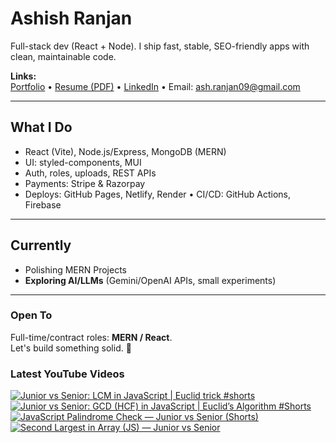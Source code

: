 # Ashish Ranjan

Full-stack dev (React + Node). I ship fast, stable, SEO-friendly apps with clean, maintainable code.

**Links:**  
[Portfolio](https://www.ashishranjan.net) • 
[Resume (PDF)](https://github.com/a2rp/resume/releases/latest/download/Ashish_Ranjan_Resume.pdf) • 
[LinkedIn](https://www.linkedin.com/in/aashishranjan/) • 
Email: ash.ranjan09@gmail.com

---

## What I Do
- React (Vite), Node.js/Express, MongoDB (MERN)
- UI: styled-components, MUI
- Auth, roles, uploads, REST APIs
- Payments: Stripe & Razorpay
- Deploys: GitHub Pages, Netlify, Render • CI/CD: GitHub Actions, Firebase

---

## Currently
- Polishing MERN Projects
- **Exploring AI/LLMs** (Gemini/OpenAI APIs, small experiments)

---

### Open To
Full-time/contract roles: **MERN / React**.  
Let's build something solid. 🚀

### Latest YouTube Videos
<p align="left">

<!-- BEGIN YOUTUBE-CARDS -->
[![Junior vs Senior: LCM in JavaScript | Euclid trick #shorts](https://ytcards.demolab.com/?id=NbRsIZp1X_M&title=Junior+vs+Senior%3A+LCM+in+JavaScript+%7C+Euclid+trick+%23shorts&lang=en&timestamp=1761240375&background_color=%230d1117&title_color=%23ffffff&stats_color=%23b3b3b3&max_title_lines=2&width=360&border_radius=10 "Junior vs Senior: LCM in JavaScript | Euclid trick #shorts")](https://www.youtube.com/shorts/NbRsIZp1X_M)
[![Junior vs Senior: GCD (HCF) in JavaScript | Euclid’s Algorithm #Shorts](https://ytcards.demolab.com/?id=4zdlFeH2gzg&title=Junior+vs+Senior%3A+GCD+%28HCF%29+in+JavaScript+%7C+Euclid%E2%80%99s+Algorithm+%23Shorts&lang=en&timestamp=1761239404&background_color=%230d1117&title_color=%23ffffff&stats_color=%23b3b3b3&max_title_lines=2&width=360&border_radius=10 "Junior vs Senior: GCD (HCF) in JavaScript | Euclid’s Algorithm #Shorts")](https://www.youtube.com/shorts/4zdlFeH2gzg)
[![JavaScript Palindrome Check — Junior vs Senior (Shorts)](https://ytcards.demolab.com/?id=NU0U14hn0dw&title=JavaScript+Palindrome+Check+%E2%80%94+Junior+vs+Senior+%28Shorts%29&lang=en&timestamp=1761175161&background_color=%230d1117&title_color=%23ffffff&stats_color=%23b3b3b3&max_title_lines=2&width=360&border_radius=10 "JavaScript Palindrome Check — Junior vs Senior (Shorts)")](https://www.youtube.com/shorts/NU0U14hn0dw)
[![Second Largest in Array (JS) — Junior vs Senior](https://ytcards.demolab.com/?id=BHs5yq3_c7A&title=Second+Largest+in+Array+%28JS%29+%E2%80%94+Junior+vs+Senior&lang=en&timestamp=1761174139&background_color=%230d1117&title_color=%23ffffff&stats_color=%23b3b3b3&max_title_lines=2&width=360&border_radius=10 "Second Largest in Array (JS) — Junior vs Senior")](https://www.youtube.com/shorts/BHs5yq3_c7A)
<!-- END YOUTUBE-CARDS -->

</p>
